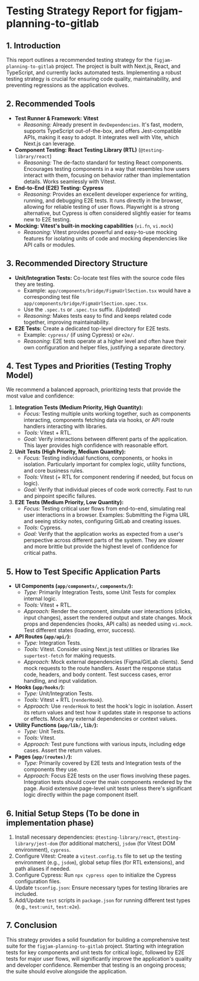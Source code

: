 # Testing Strategy Report for figjam-planning-to-gitlab

## 1. Introduction

This report outlines a recommended testing strategy for the `figjam-planning-to-gitlab` project. The project is built with Next.js, React, and TypeScript, and currently lacks automated tests. Implementing a robust testing strategy is crucial for ensuring code quality, maintainability, and preventing regressions as the application evolves.

## 2. Recommended Tools

- **Test Runner & Framework:** **Vitest**
  - _Reasoning:_ Already present in `devDependencies`. It's fast, modern, supports TypeScript out-of-the-box, and offers Jest-compatible APIs, making it easy to adopt. It integrates well with Vite, which Next.js can leverage.
- **Component Testing:** **React Testing Library (RTL)** (`@testing-library/react`)
  - _Reasoning:_ The de-facto standard for testing React components. Encourages testing components in a way that resembles how users interact with them, focusing on behavior rather than implementation details. Works seamlessly with Vitest.
- **End-to-End (E2E) Testing:** **Cypress**
  - _Reasoning:_ Provides an excellent developer experience for writing, running, and debugging E2E tests. It runs directly in the browser, allowing for reliable testing of user flows. Playwright is a strong alternative, but Cypress is often considered slightly easier for teams new to E2E testing.
- **Mocking:** **Vitest's built-in mocking capabilities** (`vi.fn`, `vi.mock`)
  - _Reasoning:_ Vitest provides powerful and easy-to-use mocking features for isolating units of code and mocking dependencies like API calls or modules.

## 3. Recommended Directory Structure

- **Unit/Integration Tests:** Co-locate test files with the source code files they are testing.
  - Example: `app/components/bridge/FigmaUrlSection.tsx` would have a corresponding test file `app/components/bridge/FigmaUrlSection.spec.tsx`.
  - Use the `.spec.ts` or `.spec.tsx` suffix. _(Updated)_
  - _Reasoning:_ Makes tests easy to find and keeps related code together, improving maintainability.
- **E2E Tests:** Create a dedicated top-level directory for E2E tests.
  - Example: `cypress/` (if using Cypress) or `e2e/`.
  - _Reasoning:_ E2E tests operate at a higher level and often have their own configuration and helper files, justifying a separate directory.

## 4. Test Types and Priorities (Testing Trophy Model)

We recommend a balanced approach, prioritizing tests that provide the most value and confidence:

1.  **Integration Tests (Medium Priority, High Quantity):**
    - _Focus:_ Testing multiple units working together, such as components interacting, components fetching data via hooks, or API route handlers interacting with libraries.
    - _Tools:_ Vitest + RTL.
    - _Goal:_ Verify interactions between different parts of the application. This layer provides high confidence with reasonable effort.
2.  **Unit Tests (High Priority, Medium Quantity):**
    - _Focus:_ Testing individual functions, components, or hooks in isolation. Particularly important for complex logic, utility functions, and core business rules.
    - _Tools:_ Vitest (+ RTL for component rendering if needed, but focus on logic).
    - _Goal:_ Verify that individual pieces of code work correctly. Fast to run and pinpoint specific failures.
3.  **E2E Tests (Medium Priority, Low Quantity):**
    - _Focus:_ Testing critical user flows from end-to-end, simulating real user interactions in a browser. Examples: Submitting the Figma URL and seeing sticky notes, configuring GitLab and creating issues.
    - _Tools:_ Cypress.
    - _Goal:_ Verify that the application works as expected from a user's perspective across different parts of the system. They are slower and more brittle but provide the highest level of confidence for critical paths.

## 5. How to Test Specific Application Parts

- **UI Components (`app/components/`, `components/`):**
  - _Type:_ Primarily Integration Tests, some Unit Tests for complex internal logic.
  - _Tools:_ Vitest + RTL.
  - _Approach:_ Render the component, simulate user interactions (clicks, input changes), assert the rendered output and state changes. Mock props and dependencies (hooks, API calls) as needed using `vi.mock`. Test different states (loading, error, success).
- **API Routes (`app/api/`):**
  - _Type:_ Integration Tests.
  - _Tools:_ Vitest. Consider using Next.js test utilities or libraries like `supertest-fetch` for making requests.
  - _Approach:_ Mock external dependencies (Figma/GitLab clients). Send mock requests to the route handlers. Assert the response status code, headers, and body content. Test success cases, error handling, and input validation.
- **Hooks (`app/hooks/`):**
  - _Type:_ Unit/Integration Tests.
  - _Tools:_ Vitest + RTL (`renderHook`).
  - _Approach:_ Use `renderHook` to test the hook's logic in isolation. Assert its return values and test how it updates state in response to actions or effects. Mock any external dependencies or context values.
- **Utility Functions (`app/lib/`, `lib/`):**
  - _Type:_ Unit Tests.
  - _Tools:_ Vitest.
  - _Approach:_ Test pure functions with various inputs, including edge cases. Assert the return values.
- **Pages (`app/(routes)/`):**
  - _Type:_ Primarily covered by E2E tests and Integration tests of the components they use.
  - _Approach:_ Focus E2E tests on the user flows involving these pages. Integration tests should cover the main components rendered by the page. Avoid extensive page-level unit tests unless there's significant logic directly within the page component itself.

## 6. Initial Setup Steps (To be done in implementation phase)

1.  Install necessary dependencies: `@testing-library/react`, `@testing-library/jest-dom` (for additional matchers), `jsdom` (for Vitest DOM environment), `cypress`.
2.  Configure Vitest: Create a `vitest.config.ts` file to set up the testing environment (e.g., `jsdom`), global setup files (for RTL extensions), and path aliases if needed.
3.  Configure Cypress: Run `npx cypress open` to initialize the Cypress configuration files.
4.  Update `tsconfig.json`: Ensure necessary types for testing libraries are included.
5.  Add/Update `test` scripts in `package.json` for running different test types (e.g., `test:unit`, `test:e2e`).

## 7. Conclusion

This strategy provides a solid foundation for building a comprehensive test suite for the `figjam-planning-to-gitlab` project. Starting with integration tests for key components and unit tests for critical logic, followed by E2E tests for major user flows, will significantly improve the application's quality and developer confidence. Remember that testing is an ongoing process; the suite should evolve alongside the application.
